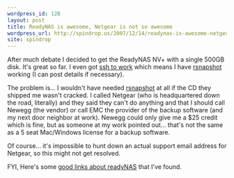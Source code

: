 ```yaml
---
wordpress_id: 128
layout: post
title: ReadyNAS is awesome, Netgear is not so awesome
wordpress_url: http://spindrop.us/2007/12/14/readynas-is-awesome-netgear-is-not-so-awesome/
site: spindrop
---
```

After much debate I decided to get the ReadyNAS NV+ with a single 500GB disk.  It's great so far. I even got [ssh to work](http://chapados.org/2007/5/6/readynas-shell-access-redux) which means I have [rsnapshot][r] working (I can post details if necessary).

The problem is... I wouldn't have needed [rsnapshot][r] at all if the CD they shipped me wasn't cracked.  I called Netgear (who is headquartered down the road, literally) and they said they can't do anything and that I should call Newegg (the vendor) or call EMC the provider of the backup software (and my next door neighbor at work).  Newegg could only give me a $25 credit which is fine, but as someone at my work pointed out... that's not the same as a 5 seat Mac/Windows license for a backup software.

Of course... it's impossible to hunt down an actual support email address for Netgear, so this might not get resolved.

FYI, Here's some [good links about readyNAS](http://del.icio.us/davedash/readynas) that I've found.

[r]: http://rsnapshot.org/
